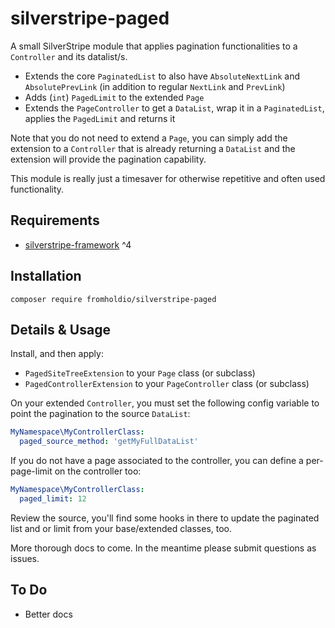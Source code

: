 # silverstripe-paged

A small SilverStripe module that applies pagination functionalities to a `Controller` and its datalist/s.

* Extends the core `PaginatedList` to also have `AbsoluteNextLink` and `AbsolutePrevLink` (in addition to regular `NextLink` and `PrevLink`)
* Adds (`int`) `PagedLimit` to the extended `Page`
* Extends the `PageController` to get a `DataList`, wrap it in a `PaginatedList`, applies the `PagedLimit` and returns it

Note that you do not need to extend a `Page`, you can simply add the extension to a `Controller` that is already returning a `DataList` and the extension will provide the pagination capability.

This module is really just a timesaver for otherwise repetitive and often used functionality.

## Requirements

* [silverstripe-framework](https://github.com/silverstripe/silverstripe-cms) ^4

## Installation

`composer require fromholdio/silverstripe-paged`

## Details & Usage

Install, and then apply:

* `PagedSiteTreeExtension` to your `Page` class (or subclass)
* `PagedControllerExtension` to your `PageController` class (or subclass)

On your extended `Controller`, you must set the following config variable to point the pagination to the source `DataList`:

```yml
MyNamespace\MyControllerClass:
  paged_source_method: 'getMyFullDataList'
```

If you do not have a page associated to the controller, you can define a per-page-limit on the controller too:

```yml
MyNamespace\MyControllerClass:
  paged_limit: 12
```

Review the source, you'll find some hooks in there to update the paginated list and or limit from your base/extended classes, too.

More thorough docs to come. In the meantime please submit questions as issues.

## To Do

* Better docs
